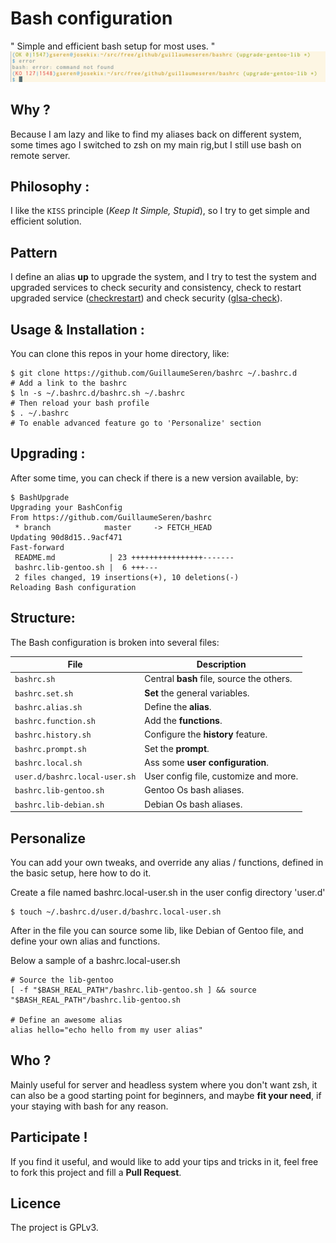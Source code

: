 Bash configuration
==================

" Simple and efficient bash setup for most uses. "
![alt tag](https://github.com/GuillaumeSeren/bashrc/blob/master/img/bashconfig_prompt.png)

## Why ?
Because I am lazy and like to find my aliases back on different system,
some times ago I switched to zsh on my main rig,but I still use bash on remote server.

## Philosophy :
I like the `KISS` principle (*Keep It Simple, Stupid*),
so I try to get simple and efficient solution.

## Pattern
I define an alias **up** to upgrade the system, and I try to test the system and
upgraded services to check security and consistency,
check to restart upgraded service ([checkrestart][checkrestart]) and
check security ([glsa-check][glsa]).

## Usage & Installation :
You can clone this repos in your home directory, like:
```
$ git clone https://github.com/GuillaumeSeren/bashrc ~/.bashrc.d
# Add a link to the bashrc
$ ln -s ~/.bashrc.d/bashrc.sh ~/.bashrc
# Then reload your bash profile
$ . ~/.bashrc
# To enable advanced feature go to 'Personalize' section
```

## Upgrading :
After some time, you can check if there is a new version available, by:
```
$ BashUpgrade
Upgrading your BashConfig
From https://github.com/GuillaumeSeren/bashrc
 * branch            master     -> FETCH_HEAD
Updating 90d8d15..9acf471
Fast-forward
 README.md            | 23 ++++++++++++++++-------
 bashrc.lib-gentoo.sh |  6 +++---
 2 files changed, 19 insertions(+), 10 deletions(-)
Reloading Bash configuration
```

## Structure:
The Bash configuration is broken into several files:

File                          | Description
------------------------------|------------
`bashrc.sh`                   | Central **bash** file, source the others.
`bashrc.set.sh`               | **Set** the general variables.
`bashrc.alias.sh`             | Define the **alias**.
`bashrc.function.sh`          | Add the **functions**.
`bashrc.history.sh`           | Configure the **history** feature.
`bashrc.prompt.sh`            | Set the **prompt**.
`bashrc.local.sh`             | Ass some **user configuration**.
`user.d/bashrc.local-user.sh` | User config file, customize and more.
`bashrc.lib-gentoo.sh`        | Gentoo Os bash aliases.
`bashrc.lib-debian.sh`        | Debian Os bash aliases.

## Personalize
You can add your own tweaks, and override any alias / functions,
defined in the basic setup, here how to do it.

Create a file named bashrc.local-user.sh in the user config directory 'user.d'
```
$ touch ~/.bashrc.d/user.d/bashrc.local-user.sh
```
After in the file you can source some lib, like Debian of Gentoo file,
and define your own alias and functions.

Below a sample of a bashrc.local-user.sh
```
# Source the lib-gentoo
[ -f "$BASH_REAL_PATH"/bashrc.lib-gentoo.sh ] && source "$BASH_REAL_PATH"/bashrc.lib-gentoo.sh

# Define an awesome alias
alias hello="echo hello from my user alias"
```

## Who ?
Mainly useful for server and headless system where you don't want zsh,
it can also be a good starting point for beginners, and maybe __fit your need__,
if your staying with bash for any reason.

## Participate !
If you find it useful, and would like to add your tips and tricks in it,
feel free to fork this project and fill a __Pull Request__.

## Licence
The project is GPLv3.


[glsa]: https://www.gentoo.org/support/security/
[checkrestart]: http://arcdraco.net/checkrestart
